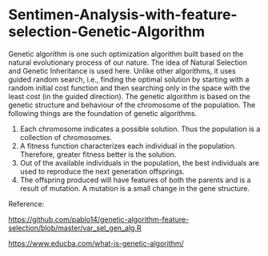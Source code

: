 # Sentimen-Analysis-with-feature-selection-Genetic-Algorithm
Genetic algorithm is one such optimization algorithm built based on the natural evolutionary process of our nature. The idea of Natural Selection and Genetic Inheritance is used here. Unlike other algorithms, it uses guided random search, i.e., 
finding the optimal solution by starting with a random initial cost function and then searching only in the space with the least cost (in the guided direction). 
The genetic algorithm is based on the genetic structure and behaviour of the chromosome of the population. The following things are the foundation of genetic algorithms.
1. Each chromosome indicates a possible solution. Thus the population is a collection of chromosomes.
2. A fitness function characterizes each individual in the population. Therefore, greater fitness better is the solution.
3. Out of the available individuals in the population, the best individuals are used to reproduce the next generation offsprings.
4. The offspring produced will have features of both the parents and is a result of mutation. A mutation is a small change in the gene structure.

Reference:

https://github.com/pablo14/genetic-algorithm-feature-selection/blob/master/var_sel_gen_alg.R

https://www.educba.com/what-is-genetic-algorithm/
